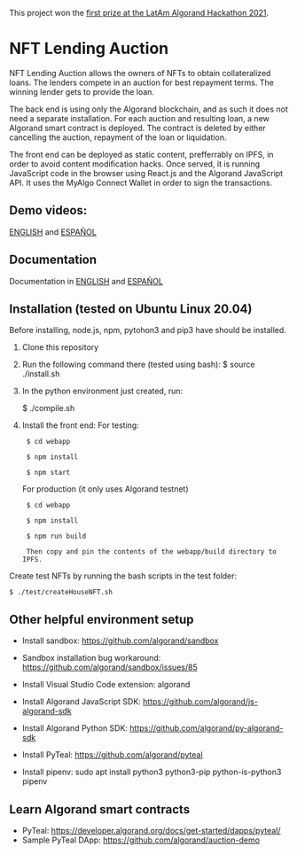 This project won the [first prize at the LatAm Algorand Hackathon 2021](doc/Algorand%20LatAm%202021%20-%20awards.jpeg).

# NFT Lending Auction

NFT Lending Auction allows the owners of NFTs to obtain collateralized loans. The lenders compete in an auction for best repayment terms. The winning lender gets to provide the loan.

The back end is using only the Algorand blockchain, and as such it does not need a separate installation. For each auction and resulting loan, a new Algorand smart contract is deployed. The contract is deleted by either cancelling the auction, repayment of the loan or liquidation.

The front end can be deployed as static content, prefferrably on IPFS, in order to avoid content modification hacks. Once served, it is running JavaScript code in the browser using React.js and the Algorand JavaScript API. It uses the MyAlgo Connect Wallet in order to sign the transactions.


## Demo videos: 
[ENGLISH](https://www.youtube.com/watch?v=jfCHU62Etrw) and [ESPAÑOL](https://www.youtube.com/watch?v=CXHnScXCA-U)
## Documentation

Documentation in [ENGLISH](doc/en/README.md) and [ESPAÑOL](doc/es/README.md)

## Installation (tested on Ubuntu Linux 20.04)

Before installing, node.js, npm, pytohon3 and pip3 have should be installed.

1. Clone this repository
2. Run the following command there (tested using bash):
    $ source ./install.sh
3. In the python environment just created, run:

    $ ./compile.sh

4. Install the front end:
    For testing:

        $ cd webapp

        $ npm install

        $ npm start

    For production (it only uses Algorand testnet)

        $ cd webapp

        $ npm install

        $ npm run build

        Then copy and pin the contents of the webapp/build directory to IPFS. 

Create test NFTs by running the bash scripts in the test folder:

    $ ./test/createHouseNFT.sh

## Other helpful environment setup

* Install sandbox: https://github.com/algorand/sandbox

* Sandbox installation bug workaround: https://github.com/algorand/sandbox/issues/85

* Install Visual Studio Code extension: algorand

* Install Algorand JavaScript SDK: https://github.com/algorand/js-algorand-sdk

* Install Algorand Python SDK: https://github.com/algorand/py-algorand-sdk

* Install PyTeal: https://github.com/algorand/pyteal

* Install pipenv: sudo apt install python3 python3-pip python-is-python3 pipenv

## Learn Algorand smart contracts

* PyTeal: https://developer.algorand.org/docs/get-started/dapps/pyteal/
* Sample PyTeal DApp: https://github.com/algorand/auction-demo
